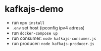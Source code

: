 # kafkajs-demo

- run `npm install`
- `.env` set host (ipconfig ipv4 adress)
- run `docker-compose up`
- run consumer: `node kafkajs-consumer.js`
- run producer: `node kafkajs-producer.js`